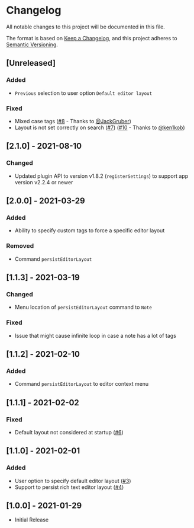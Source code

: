 # Changelog

All notable changes to this project will be documented in this file.

The format is based on [Keep a Changelog](https://keepachangelog.com/en/1.0.0/),
and this project adheres to [Semantic Versioning](https://semver.org/spec/v2.0.0.html).

## [Unreleased]

### Added

- `Previous` selection to user option `Default editor layout`

### Fixed

- Mixed case tags ([#8](https://github.com/benji300/joplin-persistent-layout/issues/8) - Thanks to [@JackGruber](https://github.com/JackGruber))
- Layout is not set correctly on search ([#7](https://github.com/benji300/joplin-persistent-layout/issues/7)) ([#10](https://github.com/benji300/joplin-persistent-layout/issues/10) - Thanks to [@ken1kob](https://github.com/ken1kob))

## [2.1.0] - 2021-08-10

### Changed

- Updated plugin API to version v1.8.2 (`registerSettings`) to support app version v2.2.4 or newer

## [2.0.0] - 2021-03-29

### Added

- Ability to specify custom tags to force a specific editor layout

### Removed

- Command `persistEditorLayout`

## [1.1.3] - 2021-03-19

### Changed

- Menu location of `persistEditorLayout` command to `Note`

### Fixed

- Issue that might cause infinite loop in case a note has a lot of tags

## [1.1.2] - 2021-02-10

### Added

- Command `persistEditorLayout` to editor context menu

## [1.1.1] - 2021-02-02

### Fixed

- Default layout not considered at startup ([#6](https://github.com/benji300/joplin-persistent-layout/issues/6))

## [1.1.0] - 2021-02-01

### Added

- User option to specify default editor layout ([#3](https://github.com/benji300/joplin-persistent-layout/issues/3))
- Support to persist rich text editor layout ([#4](https://github.com/benji300/joplin-persistent-layout/issues/4))

## [1.0.0] - 2021-01-29

- Initial Release
